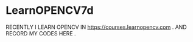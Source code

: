 # LearnOPENCV7d
RECENTLY I LEARN OPENCV IN https://courses.learnopencv.com .
AND RECORD MY CODES HERE .
